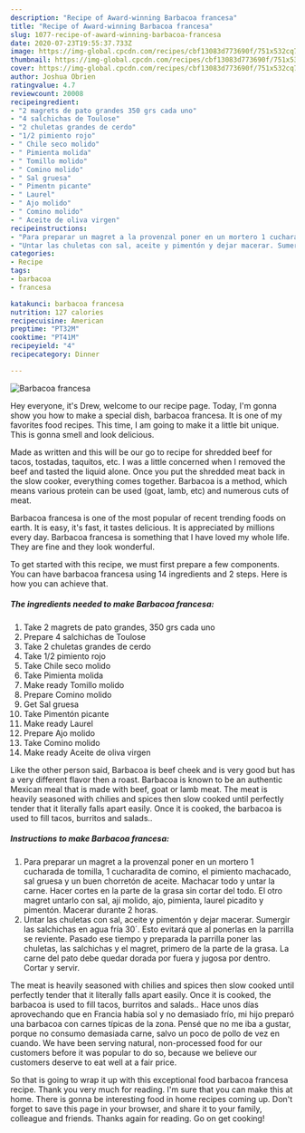 ```yaml
---
description: "Recipe of Award-winning Barbacoa francesa"
title: "Recipe of Award-winning Barbacoa francesa"
slug: 1077-recipe-of-award-winning-barbacoa-francesa
date: 2020-07-23T19:55:37.733Z
image: https://img-global.cpcdn.com/recipes/cbf13083d773690f/751x532cq70/barbacoa-francesa-foto-principal.jpg
thumbnail: https://img-global.cpcdn.com/recipes/cbf13083d773690f/751x532cq70/barbacoa-francesa-foto-principal.jpg
cover: https://img-global.cpcdn.com/recipes/cbf13083d773690f/751x532cq70/barbacoa-francesa-foto-principal.jpg
author: Joshua Obrien
ratingvalue: 4.7
reviewcount: 20008
recipeingredient:
- "2 magrets de pato grandes 350 grs cada uno"
- "4 salchichas de Toulose"
- "2 chuletas grandes de cerdo"
- "1/2 pimiento rojo"
- " Chile seco molido"
- " Pimienta molida"
- " Tomillo molido"
- " Comino molido"
- " Sal gruesa"
- " Pimentn picante"
- " Laurel"
- " Ajo molido"
- " Comino molido"
- " Aceite de oliva virgen"
recipeinstructions:
- "Para preparar un magret a la provenzal poner en un mortero 1 cucharada de tomilla, 1 cucharadita de comino, el pimiento machacado, sal gruesa y un buen chorretón de aceite. Machacar todo y untar la carne. Hacer cortes en la parte de la grasa sin cortar del todo. El otro magret untarlo con sal, ají molido, ajo, pimienta, laurel picadito y pimentón. Macerar durante 2 horas."
- "Untar las chuletas con sal, aceite y pimentón y dejar macerar. Sumergir las salchichas en agua fría 30´. Esto evitará que al ponerlas en la parrilla se reviente. Pasado ese tiempo y preparada la parrilla poner las chuletas, las salchichas y el magret, primero de la parte de la grasa. La carne del pato debe quedar dorada por fuera y jugosa por dentro. Cortar y servir."
categories:
- Recipe
tags:
- barbacoa
- francesa

katakunci: barbacoa francesa 
nutrition: 127 calories
recipecuisine: American
preptime: "PT32M"
cooktime: "PT41M"
recipeyield: "4"
recipecategory: Dinner

---
```



![Barbacoa francesa](https://img-global.cpcdn.com/recipes/cbf13083d773690f/751x532cq70/barbacoa-francesa-foto-principal.jpg)

Hey everyone, it's Drew, welcome to our recipe page. Today, I'm gonna show you how to make a special dish, barbacoa francesa. It is one of my favorites food recipes. This time, I am going to make it a little bit unique. This is gonna smell and look delicious.

Made as written and this will be our go to recipe for shredded beef for tacos, tostadas, taquitos, etc. I was a little concerned when I removed the beef and tasted the liquid alone. Once you put the shredded meat back in the slow cooker, everything comes together. Barbacoa is a method, which means various protein can be used (goat, lamb, etc) and numerous cuts of meat.

Barbacoa francesa is one of the most popular of recent trending foods on earth. It is easy, it's fast, it tastes delicious. It is appreciated by millions every day. Barbacoa francesa is something that I have loved my whole life. They are fine and they look wonderful.


To get started with this recipe, we must first prepare a few components. You can have barbacoa francesa using 14 ingredients and 2 steps. Here is how you can achieve that.

<!--inarticleads1-->

##### The ingredients needed to make Barbacoa francesa:

1. Take 2 magrets de pato grandes, 350 grs cada uno
1. Prepare 4 salchichas de Toulose
1. Take 2 chuletas grandes de cerdo
1. Take 1/2 pimiento rojo
1. Take  Chile seco molido
1. Take  Pimienta molida
1. Make ready  Tomillo molido
1. Prepare  Comino molido
1. Get  Sal gruesa
1. Take  Pimentón picante
1. Make ready  Laurel
1. Prepare  Ajo molido
1. Take  Comino molido
1. Make ready  Aceite de oliva virgen


Like the other person said, Barbacoa is beef cheek and is very good but has a very different flavor then a roast. Barbacoa is known to be an authentic Mexican meal that is made with beef, goat or lamb meat. The meat is heavily seasoned with chilies and spices then slow cooked until perfectly tender that it literally falls apart easily. Once it is cooked, the barbacoa is used to fill tacos, burritos and salads.. 

<!--inarticleads2-->

##### Instructions to make Barbacoa francesa:

1. Para preparar un magret a la provenzal poner en un mortero 1 cucharada de tomilla, 1 cucharadita de comino, el pimiento machacado, sal gruesa y un buen chorretón de aceite. Machacar todo y untar la carne. Hacer cortes en la parte de la grasa sin cortar del todo. El otro magret untarlo con sal, ají molido, ajo, pimienta, laurel picadito y pimentón. Macerar durante 2 horas.
1. Untar las chuletas con sal, aceite y pimentón y dejar macerar. Sumergir las salchichas en agua fría 30´. Esto evitará que al ponerlas en la parrilla se reviente. Pasado ese tiempo y preparada la parrilla poner las chuletas, las salchichas y el magret, primero de la parte de la grasa. La carne del pato debe quedar dorada por fuera y jugosa por dentro. Cortar y servir.


The meat is heavily seasoned with chilies and spices then slow cooked until perfectly tender that it literally falls apart easily. Once it is cooked, the barbacoa is used to fill tacos, burritos and salads.. Hace unos días aprovechando que en Francia había sol y no demasiado frío, mi hijo preparó una barbacoa con carnes típicas de la zona. Pensé que no me iba a gustar, porque no consumo demasiada carne, salvo un poco de pollo de vez en cuando. We have been serving natural, non-processed food for our customers before it was popular to do so, because we believe our customers deserve to eat well at a fair price. 

So that is going to wrap it up with this exceptional food barbacoa francesa recipe. Thank you very much for reading. I'm sure that you can make this at home. There is gonna be interesting food in home recipes coming up. Don't forget to save this page in your browser, and share it to your family, colleague and friends. Thanks again for reading. Go on get cooking!
